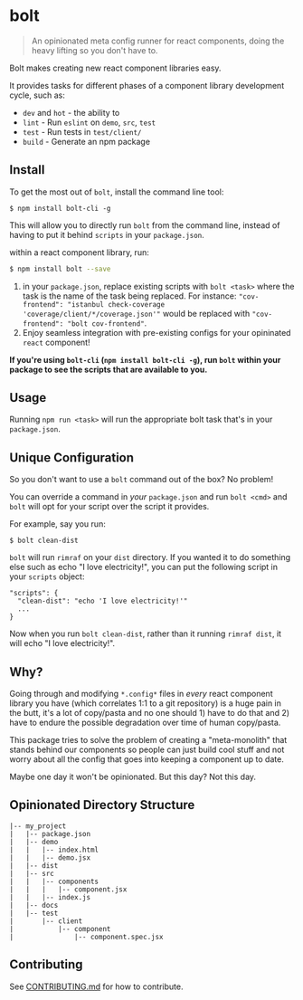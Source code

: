 # bolt

> An opinionated meta config runner for react components, doing the heavy lifting so you don't have to.

Bolt makes creating new react component libraries easy.

It provides tasks for different phases of a component library development cycle, such as:

- `dev` and `hot` - the ability to
- `lint` - Run `eslint` on `demo`, `src`, `test`
- `test` - Run tests in `test/client/`
- `build` - Generate an npm package

## Install

To get the most out of `bolt`, install the command line tool:
```
$ npm install bolt-cli -g
```

This will allow you to directly run `bolt` from the command line, instead of having to put it behind `scripts` in your `package.json`.

within a react component library, run:

```sh
$ npm install bolt --save
```

1. in your `package.json`, replace existing scripts with `bolt <task>` where the task is the name of the task being replaced. For instance: `"cov-frontend": "istanbul check-coverage 'coverage/client/*/coverage.json'"` would be replaced with `"cov-frontend": "bolt cov-frontend"`.
1. Enjoy seamless integration with pre-existing configs for your opininated `react` component!

**If you're using `bolt-cli` (`npm install bolt-cli -g`), run `bolt` within your package to see the scripts that are available to you.**

## Usage

Running `npm run <task>` will run the appropriate bolt task that's in your `package.json`.

## Unique Configuration

So you don't want to use a `bolt` command out of the box? No problem!

You can override a command in _your_ `package.json` and run `bolt <cmd>` and `bolt` will opt for your script over the script it provides.

For example, say you run:

```
$ bolt clean-dist
```

`bolt` will run `rimraf` on your `dist` directory. If you wanted it to do something else such as echo "I love electricity!", you can put the following script in your `scripts` object:

```
"scripts": {
  "clean-dist": "echo 'I love electricity!'"
  ...
}
```

Now when you run `bolt clean-dist`, rather than it running `rimraf dist`, it will echo "I love electricity!".

## Why?

Going through and modifying `*.config*` files in _every_ react component library you have (which correlates 1:1 to a git repository) is a huge pain in the butt, it's a lot of copy/pasta and no one should 1) have to do that and 2) have to endure the possible degradation over time of human copy/pasta.

This package tries to solve the problem of creating a "meta-monolith" that stands behind our components so people can just build cool stuff and not worry about all the config that goes into keeping a component up to date.

Maybe one day it won't be opinionated. But this day? Not this day.

## Opinionated Directory Structure

```
|-- my_project
|   |-- package.json
|   |-- demo
|   |   |-- index.html
|   |   |-- demo.jsx
|   |-- dist
|   |-- src
|   |   |-- components
|   |   |   |-- component.jsx
|   |   |-- index.js
|   |-- docs
|   |-- test
|       |-- client
|           |-- component
|               |-- component.spec.jsx
```

## Contributing

See [CONTRIBUTING.md](/CONTRIBUTING.md) for how to contribute.
